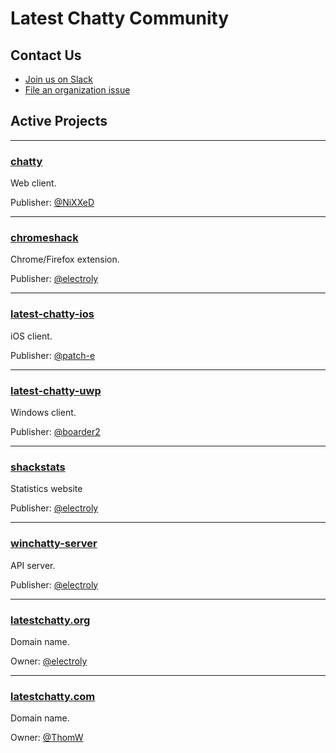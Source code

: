 # Latest Chatty Community

## Contact Us
- [Join us on Slack](https://join.slack.com/t/latestchatty/shared_invite/enQtNTEzMzA3ODg3NzkzLWFmNDU0Mzg2ODkyZmEwZDZlM2Y1ZDViZTc1MTA1ZWQzMmNlNTc3OWQzMWQ4YTNiZmMzNzEzYWMyOGUwNzkyNWQ)
- [File an organization issue](https://github.com/latestchatty/meta/issues)

## Active Projects

---

### [chatty](https://github.com/latestchatty/chatty)

Web client.

Publisher: [@NiXXeD](https://github.com/NiXXeD)

---

### [chromeshack](https://github.com/latestchatty/chromeshack)

Chrome/Firefox extension.

Publisher: [@electroly](https://github.com/electroly)

---

### [latest-chatty-ios](https://github.com/latestchatty/latest-chatty-ios)

iOS client.

Publisher: [@patch-e](https://github.com/patch-e)

---

### [latest-chatty-uwp](https://github.com/latestchatty/latest-chatty-uwp)

Windows client.

Publisher: [@boarder2](https://github.com/boarder2)

---

### [shackstats](https://github.com/latestchatty/shackstats)

Statistics website

Publisher: [@electroly](https://github.com/electroly)

---

### [winchatty-server](https://github.com/latestchatty/winchatty-server)

API server.

Publisher: [@electroly](https://github.com/electroly)

---

### [latestchatty.org](http://latestchatty.org)

Domain name.

Owner: [@electroly](https://github.com/electroly)

---

### [latestchatty.com](http://latestchatty.com)

Domain name.

Owner: [@ThomW](https://github.com/ThomW)
